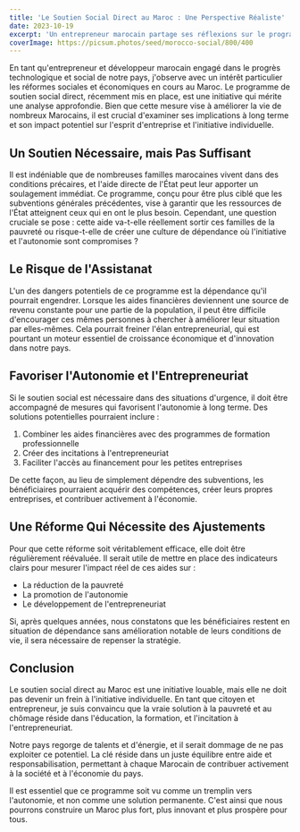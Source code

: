 ```yaml
---
title: 'Le Soutien Social Direct au Maroc : Une Perspective Réaliste'
date: 2023-10-19
excerpt: 'Un entrepreneur marocain partage ses réflexions sur le programme de soutien social direct, soulignant les avantages et les risques potentiels pour l'initiative individuelle et l'entrepreneuriat.'
coverImage: https://picsum.photos/seed/morocco-social/800/400
---
```


En tant qu'entrepreneur et développeur marocain engagé dans le progrès technologique et social de notre pays, j'observe avec un intérêt particulier les réformes sociales et économiques en cours au Maroc. Le programme de soutien social direct, récemment mis en place, est une initiative qui mérite une analyse approfondie. Bien que cette mesure vise à améliorer la vie de nombreux Marocains, il est crucial d'examiner ses implications à long terme et son impact potentiel sur l'esprit d'entreprise et l'initiative individuelle.

## Un Soutien Nécessaire, mais Pas Suffisant

Il est indéniable que de nombreuses familles marocaines vivent dans des conditions précaires, et l'aide directe de l'État peut leur apporter un soulagement immédiat. Ce programme, conçu pour être plus ciblé que les subventions générales précédentes, vise à garantir que les ressources de l'État atteignent ceux qui en ont le plus besoin. Cependant, une question cruciale se pose : cette aide va-t-elle réellement sortir ces familles de la pauvreté ou risque-t-elle de créer une culture de dépendance où l'initiative et l'autonomie sont compromises ?

## Le Risque de l'Assistanat

L'un des dangers potentiels de ce programme est la dépendance qu'il pourrait engendrer. Lorsque les aides financières deviennent une source de revenu constante pour une partie de la population, il peut être difficile d'encourager ces mêmes personnes à chercher à améliorer leur situation par elles-mêmes. Cela pourrait freiner l'élan entrepreneurial, qui est pourtant un moteur essentiel de croissance économique et d'innovation dans notre pays.

## Favoriser l'Autonomie et l'Entrepreneuriat

Si le soutien social est nécessaire dans des situations d'urgence, il doit être accompagné de mesures qui favorisent l'autonomie à long terme. Des solutions potentielles pourraient inclure :

1. Combiner les aides financières avec des programmes de formation professionnelle
2. Créer des incitations à l'entrepreneuriat
3. Faciliter l'accès au financement pour les petites entreprises

De cette façon, au lieu de simplement dépendre des subventions, les bénéficiaires pourraient acquérir des compétences, créer leurs propres entreprises, et contribuer activement à l'économie.

## Une Réforme Qui Nécessite des Ajustements

Pour que cette réforme soit véritablement efficace, elle doit être régulièrement réévaluée. Il serait utile de mettre en place des indicateurs clairs pour mesurer l'impact réel de ces aides sur :

- La réduction de la pauvreté
- La promotion de l'autonomie
- Le développement de l'entrepreneuriat

Si, après quelques années, nous constatons que les bénéficiaires restent en situation de dépendance sans amélioration notable de leurs conditions de vie, il sera nécessaire de repenser la stratégie.

## Conclusion

Le soutien social direct au Maroc est une initiative louable, mais elle ne doit pas devenir un frein à l'initiative individuelle. En tant que citoyen et entrepreneur, je suis convaincu que la vraie solution à la pauvreté et au chômage réside dans l'éducation, la formation, et l'incitation à l'entrepreneuriat. 

Notre pays regorge de talents et d'énergie, et il serait dommage de ne pas exploiter ce potentiel. La clé réside dans un juste équilibre entre aide et responsabilisation, permettant à chaque Marocain de contribuer activement à la société et à l'économie du pays.

Il est essentiel que ce programme soit vu comme un tremplin vers l'autonomie, et non comme une solution permanente. C'est ainsi que nous pourrons construire un Maroc plus fort, plus innovant et plus prospère pour tous.